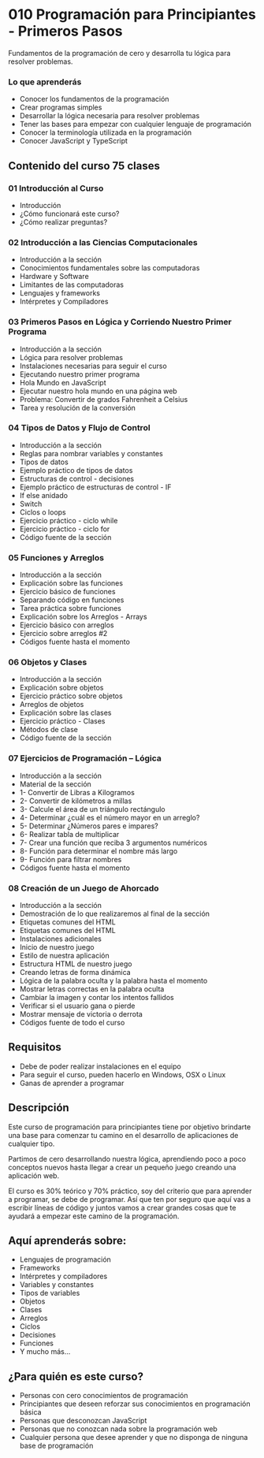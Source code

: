 # 010 Programación para Principiantes - Primeros Pasos

Fundamentos de la programación de cero y desarrolla tu lógica para resolver problemas.

### Lo que aprenderás

* Conocer los fundamentos de la programación
* Crear programas simples
* Desarrollar la lógica necesaria para resolver problemas
* Tener las bases para empezar con cualquier lenguaje de programación
* Conocer la terminología utilizada en la programación
* Conocer JavaScript y TypeScript

## Contenido del curso 							75 clases

### 01 Introducción al Curso									

* Introducción
* ¿Cómo funcionará este curso?
* ¿Cómo realizar preguntas?

### 02 Introducción a las Ciencias Computacionales

* Introducción a la sección
* Conocimientos fundamentales sobre las computadoras
* Hardware y Software
* Limitantes de las computadoras
* Lenguajes y frameworks
* Intérpretes y Compiladores

### 03 Primeros Pasos en Lógica y Corriendo Nuestro Primer Programa

* Introducción a la sección
* Lógica para resolver problemas
* Instalaciones necesarias para seguir el curso
* Ejecutando nuestro primer programa
* Hola Mundo en JavaScript
* Ejecutar nuestro hola mundo en una página web
* Problema: Convertir de grados Fahrenheit a Celsius
* Tarea y resolución de la conversión

### 04 Tipos de Datos y Flujo de Control

* Introducción a la sección
* Reglas para nombrar variables y constantes
* Tipos de datos
* Ejemplo práctico de tipos de datos
* Estructuras de control - decisiones
* Ejemplo práctico de estructuras de control - IF
* If else anidado
* Switch
* Ciclos o loops
* Ejercicio práctico - ciclo while
* Ejercicio práctico - ciclo for
* Código fuente de la sección

### 05 Funciones y Arreglos

* Introducción a la sección
* Explicación sobre las funciones
* Ejercicio básico de funciones
* Separando código en funciones
* Tarea práctica sobre funciones
* Explicación sobre los Arreglos - Arrays
* Ejercicio básico con arreglos
* Ejercicio sobre arreglos #2
* Códigos fuente hasta el momento

### 06 Objetos y Clases

* Introducción a la sección
* Explicación sobre objetos
* Ejercicio práctico sobre objetos
* Arreglos de objetos
* Explicación sobre las clases
* Ejercicio práctico - Clases
* Métodos de clase
* Código fuente de la sección

### 07 Ejercicios de Programación – Lógica

* Introducción a la sección
* Material de la sección
* 1- Convertir de Libras a Kilogramos
* 2- Convertir de kilómetros a millas
* 3- Calcule el área de un triángulo rectángulo
* 4- Determinar ¿cuál es el número mayor en un arreglo?
* 5- Determinar ¿Números pares e impares?
* 6- Realizar tabla de multiplicar
* 7- Crear una función que reciba 3 argumentos numéricos
* 8- Función para determinar el nombre más largo
* 9- Función para filtrar nombres
* Códigos fuente hasta el momento

### 08 Creación de un Juego de Ahorcado

* Introducción a la sección
* Demostración de lo que realizaremos al final de la sección
* Etiquetas comunes del HTML
* Etiquetas comunes del HTML
* Instalaciones adicionales
* Inicio de nuestro juego
* Estilo de nuestra aplicación
* Estructura HTML de nuestro juego
* Creando letras de forma dinámica
* Lógica de la palabra oculta y la palabra hasta el momento
* Mostrar letras correctas en la palabra oculta
* Cambiar la imagen y contar los intentos fallidos
* Verificar si el usuario gana o pierde
* Mostrar mensaje de victoria o derrota
* Códigos fuente de todo el curso


## Requisitos
* Debe de poder realizar instalaciones en el equipo
* Para seguir el curso, pueden hacerlo en Windows, OSX o Linux
* Ganas de aprender a programar

## Descripción

Este curso de programación para principiantes tiene por objetivo brindarte una base para comenzar tu camino en el desarrollo de aplicaciones de cualquier tipo.

Partimos de cero desarrollando nuestra lógica, aprendiendo poco a poco conceptos nuevos hasta llegar a crear un pequeño juego creando una aplicación web.

El curso es 30% teórico y 70% práctico, soy del criterio que para aprender a programar, se debe de programar. Así que ten por seguro que aquí vas a escribir líneas de código y juntos vamos a crear grandes cosas que te ayudará a empezar este camino de la programación.

## Aquí aprenderás sobre:

* Lenguajes de programación
* Frameworks
* Intérpretes y compiladores
* Variables y constantes
* Tipos de variables
* Objetos
* Clases
* Arreglos
* Ciclos
* Decisiones 
* Funciones
* Y mucho más...

## ¿Para quién es este curso?

* Personas con cero conocimientos de programación
* Principiantes que deseen reforzar sus conocimientos en programación básica
* Personas que desconozcan JavaScript
* Personas que no conozcan nada sobre la programación web
* Cualquier persona que desee aprender y que no disponga de ninguna base de programación
